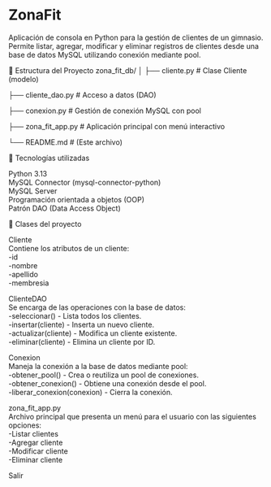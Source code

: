 # ZonaFit
Aplicación de consola en Python para la gestión de clientes de un gimnasio. Permite listar, agregar, modificar y eliminar registros de clientes desde una base de datos MySQL utilizando conexión mediante pool.

📁 Estructura del Proyecto
zona_fit_db/
│
├── cliente.py           # Clase Cliente (modelo)  

├── cliente_dao.py       # Acceso a datos (DAO)  

├── conexion.py          # Gestión de conexión MySQL con pool  

├── zona_fit_app.py      # Aplicación principal con menú interactivo  

└── README.md            # (Este archivo)  


🔧 Tecnologías utilizadas  

Python 3.13  
MySQL Connector (mysql-connector-python)  
MySQL Server  
Programación orientada a objetos (OOP)  
Patrón DAO (Data Access Object)  

🧱 Clases del proyecto  

Cliente  
Contiene los atributos de un cliente:  
-id  
-nombre  
-apellido  
-membresia  

ClienteDAO  
Se encarga de las operaciones con la base de datos:  
-seleccionar() - Lista todos los clientes.  
-insertar(cliente) - Inserta un nuevo cliente.  
-actualizar(cliente) - Modifica un cliente existente.  
-eliminar(cliente) - Elimina un cliente por ID.  

Conexion  
Maneja la conexión a la base de datos mediante pool:  
-obtener_pool() - Crea o reutiliza un pool de conexiones.  
-obtener_conexion() - Obtiene una conexión desde el pool.  
-liberar_conexion(conexion) - Cierra la conexión.  

zona_fit_app.py  
Archivo principal que presenta un menú para el usuario con las siguientes opciones:  
-Listar clientes  
-Agregar cliente  
-Modificar cliente  
-Eliminar cliente  

Salir
